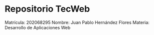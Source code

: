 # Repositorio TecWeb 
Matrícula: 202068295
Nombre: Juan Pablo Hernández Flores
Materia: Desarrollo de Aplicaciones Web
